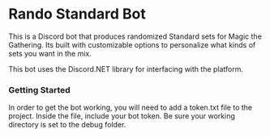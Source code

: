 ﻿# Rando Standard Bot
This is a Discord bot that produces randomized Standard sets for Magic the Gathering. 
Its built with customizable options to personalize what kinds of sets you want in the mix.

This bot uses the Discord.NET library for interfacing with the platform.

### Getting Started
In order to get the bot working, you will need to add a token.txt file to the project.
Inside the file, include your bot token. Be sure your working directory is set to the
debug folder.
